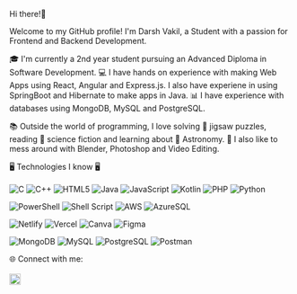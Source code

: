 Hi there!👋
 

Welcome to my GitHub profile! I'm Darsh Vakil, a Student with a passion for Frontend and Backend Development. 

🎓 I'm currently a 2nd year student pursuing an Advanced Diploma in Software Development.
💻 I have hands on experience with making Web Apps using React, Angular and Express.js. I also have experiene in using SpringBoot and Hibernate to make apps in Java.
📊 I have experience with databases using MongoDB, MySQL and PostgreSQL.

📚 Outside the world of programming, I love solving 🧩 jigsaw puzzles, reading 📘 science fiction and learning about 🌃 Astronomy. 
🎥 I also like to mess around with Blender, Photoshop and Video Editing.


🖥️ Technologies I know 🖥️ <br></br>
![C](https://img.shields.io/badge/-C-00599C?style=flat-square&logo=c)
![C++](https://img.shields.io/badge/-C++-00599C?style=flat-square&logo=c%2B%2B)
![HTML5](https://img.shields.io/badge/-HTML5-E34F26?style=flat-square&logo=html5&logoColor=white)
![Java](https://img.shields.io/badge/-Java-000000?style=flat-square&logo=openjdk&logoColor=white)
![JavaScript](https://img.shields.io/badge/-JavaScript-8B8C72?style=flat-square&logo=javascript)
![Kotlin](https://img.shields.io/badge/-Kotlin-000000?style=flat-square&logo=kotlin&logoColor=white)
![PHP](https://img.shields.io/badge/-PHP-777BB4?style=flat-square&logo=php&logoColor=white)
![Python](https://img.shields.io/badge/-Python-3776AB?style=flat-square&logo=python&logoColor=black)

![PowerShell](https://img.shields.io/badge/-PowerShell-5391FE?style=flat-square&logo=powershell&logoColor=black)
![Shell Script](https://img.shields.io/badge/-Shell%20Script-4EAA25?style=flat-square&logo=gnu-bash&logoColor=black)
![AWS](https://img.shields.io/badge/-AWS-232F3E?style=flat-square&logo=amazon-aws)
![AzureSQL](https://img.shields.io/badge/-AzureSQL-3641B7?style=flat-square&logo=microsoft-azure&logoColor=white)

![Netlify](https://img.shields.io/badge/-Netlify-00C7B7?style=flat-square&logo=netlify&logoColor=black)
![Vercel](https://img.shields.io/badge/-Vercel-000000?style=flat-square&logo=vercel&Color=black)
![Canva](https://img.shields.io/badge/-Canva-00C4CC?style=flat-square&logo=canva&logoColor=black)
![Figma](https://img.shields.io/badge/-Figma-F24E1E?style=flat-square&logo=figma&logoColor=white)

![MongoDB](https://img.shields.io/badge/-MongoDB-47A248?style=flat-square&logo=mongodb&logoColor=white)
![MySQL](https://img.shields.io/badge/-MySQL-4479A1?style=flat-square&logo=mysql&logoColor=white)
![PostgreSQL](https://img.shields.io/badge/-PostgreSQL-4479A1?style=flat-square&logo=postgresql&logoColor=white)
![Postman](https://img.shields.io/badge/-Postman-FF6C37?style=flat-square&logo=postman&logoColor=white)


🌐 Connect with me: <br></br>
<a href="https://www.linkedin.com/in/darshvakil/"><img src="https://pngimg.com/uploads/linkedIn/linkedIn_PNG8.png" style="height:20px;" 
style="width:20px;" style="cursor:pointer"></a>

